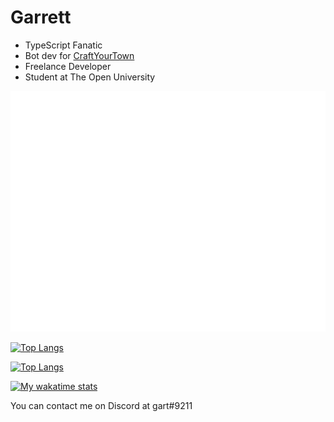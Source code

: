 # Garrett

- TypeScript Fanatic
- Bot dev for [CraftYourTown](https://craftyourtown.com)
- Freelance Developer
- Student at The Open University

![Metrics](/github-metrics.svg)

[![Top Langs](https://github-readme-stats.vercel.app/api/?username=gurrrrrrett3&theme=tokyonight)](https://github.com/anuraghazra/github-readme-stats)

[![Top Langs](https://github-readme-stats.vercel.app/api/top-langs/?username=gurrrrrrett3&hide=css&theme=tokyonight)](https://github.com/anuraghazra/github-readme-stats)

[![My wakatime stats](https://github-readme-stats.vercel.app/api/wakatime?username=Gucci_Garrett&theme=tokyonight)](https://github.com/anuraghazra/github-readme-stats)

You can contact me on Discord at gart#9211
